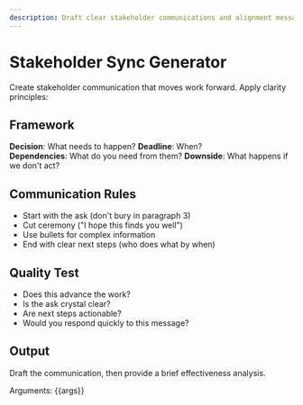 ```yaml
---
description: Draft clear stakeholder communications and alignment messages
---
```


# Stakeholder Sync Generator

Create stakeholder communication that moves work forward. Apply clarity principles:

## Framework
**Decision**: What needs to happen?
**Deadline**: When?  
**Dependencies**: What do you need from them?
**Downside**: What happens if we don't act?

## Communication Rules
- Start with the ask (don't bury in paragraph 3)
- Cut ceremony ("I hope this finds you well")
- Use bullets for complex information
- End with clear next steps (who does what by when)

## Quality Test
- Does this advance the work?
- Is the ask crystal clear?
- Are next steps actionable?
- Would you respond quickly to this message?

## Output
Draft the communication, then provide a brief effectiveness analysis.

Arguments: {{args}}